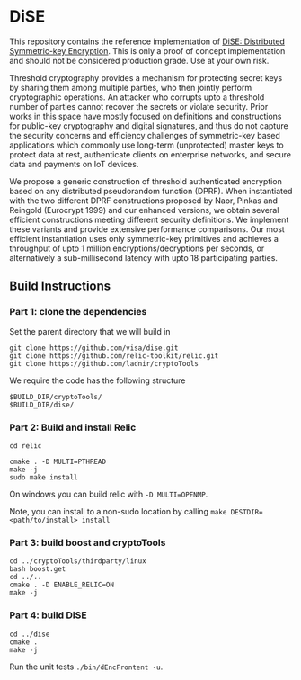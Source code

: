 # DiSE

This repository contains the reference implementation of [DiSE: Distributed Symmetric-key Encryption](https://eprint.iacr.org/2018/727). This is only a proof of concept implementation and should not be considered production grade. Use at your own risk. 

Threshold cryptography provides a mechanism for protecting secret keys by sharing them among multiple parties, who then jointly perform cryptographic operations. An attacker who corrupts upto a threshold number of parties cannot recover the secrets or violate security. Prior works in this space have mostly focused on definitions and constructions for public-key cryptography and digital signatures, and thus do not capture the security concerns and efficiency challenges of symmetric-key based applications which commonly use long-term (unprotected) master keys to protect data at rest, authenticate clients on enterprise networks, and secure data and payments on IoT devices.

We propose a generic construction of threshold authenticated encryption based on any distributed pseudorandom function (DPRF). When instantiated with the two different DPRF constructions proposed by Naor, Pinkas and Reingold (Eurocrypt 1999) and our enhanced versions, we obtain several efficient constructions meeting different security definitions. We implement these variants and provide extensive performance comparisons. Our most efficient instantiation uses only symmetric-key primitives and achieves a throughput of upto 1 million encryptions/decryptions per seconds, or alternatively a sub-millisecond latency with upto 18 participating parties.


## Build Instructions

### Part 1: clone the dependencies               
Set the parent directory that we will build in
```
git clone https://github.com/visa/dise.git
git clone https://github.com/relic-toolkit/relic.git
git clone https://github.com/ladnir/cryptoTools
```

We require the code has the following structure 
```
$BUILD_DIR/cryptoTools/
$BUILD_DIR/dise/
```

### Part 2: Build and install Relic              

```
cd relic

cmake . -D MULTI=PTHREAD
make -j
sudo make install
```

On windows you can build relic with `-D MULTI=OPENMP`.

Note, you can install to a non-sudo location by calling `make DESTDIR=<path/to/install> install`


### Part 3: build boost and cryptoTools          
```
cd ../cryptoTools/thirdparty/linux
bash boost.get
cd ../..
cmake . -D ENABLE_RELIC=ON 
make -j
```


### Part 4: build DiSE                           
```
cd ../dise
cmake .
make -j
```

Run the unit tests `./bin/dEncFrontent -u`.
